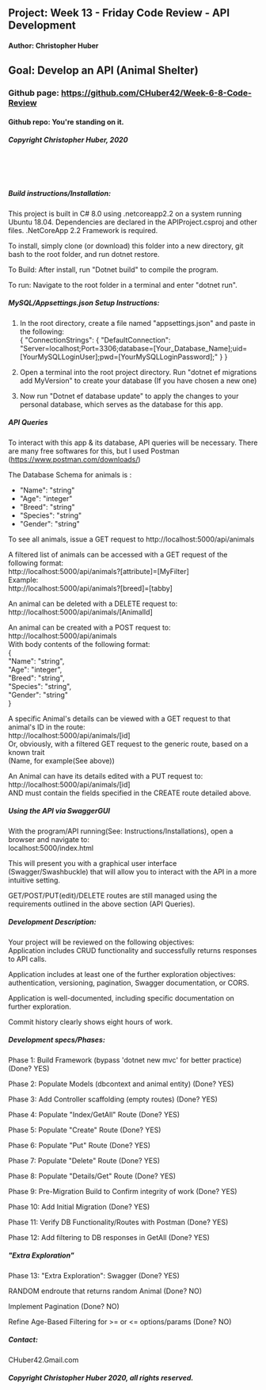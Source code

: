 ## Project: **Week 13 - Friday Code Review - API Development**
#### Author: **Christopher Huber**
## Goal: Develop an API (Animal Shelter)

### Github page: https://github.com/CHuber42/Week-6-8-Code-Review
#### Github repo: You're standing on it.
##### Copyright Christopher Huber, 2020

&nbsp;
     
&nbsp;
         
##### Build instructions/Installation: 

This project is built in C# 8.0 using .netcoreapp2.2 on a system running Ubuntu 18.04.
Dependencies are declared in the APIProject.csproj and other files.
.NetCoreApp 2.2 Framework is required.  

To install, simply clone (or download) this folder into a new directory, git bash to the root folder,
and run dotnet restore.  

To Build: After install, run "Dotnet build" to compile the program.  

To run: Navigate to the root folder in a terminal and enter "dotnet run".  

##### MySQL/Appsettings.json Setup Instructions:

1. In the root directory, create a file named "appsettings.json" and paste in the following:  
{
  "ConnectionStrings": {
      "DefaultConnection": "Server=localhost;Port=3306;database=[Your_Database_Name];uid=[YourMySQLLoginUser];pwd=[YourMySQLLoginPassword];"
  }
}

2. Open a terminal into the root project directory. Run "dotnet ef migrations add MyVersion" to create your database (If you have chosen a new one)  

3. Now run "Dotnet ef database update" to apply the changes to your personal database, which serves as the database for this app.  

##### API Queries

To interact with this app & its database, API queries will be necessary. There are many free softwares for this, but I used Postman (https://www.postman.com/downloads/)  

The Database Schema for animals is :  
<ul>
<li>"Name": "string"</li>  
<li>"Age": "integer"</li>  
<li>"Breed": "string"</li>  
<li>"Species": "string"</li>  
<li>"Gender": "string"</li>  
</ul>

To see all animals, issue a GET request to http://localhost:5000/api/animals  

A filtered list of animals can be accessed with a GET request of the following format:  
http://localhost:5000/api/animals?[attribute]=[MyFilter]  
Example:  
http://localhost:5000/api/animals?[breed]=[tabby]

An animal can be deleted with a DELETE request to:  
http://localhost:5000/api/animals/[AnimalId]  

An animal can be created with a POST request to:
http://localhost:5000/api/animals  
With body contents of the following format:  
{  
  "Name": "string",    
  "Age": "integer",    
  "Breed": "string",    
  "Species": "string",    
  "Gender": "string"    
}  
 
A specific Animal's details can be viewed with a GET request to that animal's ID in the route:  
http://localhost:5000/api/animals/[id]  
Or, obviously, with a filtered GET request to the generic route, based on a known trait  
(Name, for example(See above))    

An Animal can have its details edited with a PUT request to:  
http://localhost:5000/api/animals/[id]  
AND must contain the fields specified in the CREATE route detailed above.  

##### Using the API via SwaggerGUI

With the program/API running(See: Instructions/Installations), open a browser and navigate to:  
localhost:5000/index.html  

This will present you with a graphical user interface (Swagger/Swashbuckle) that will allow you to 
interact with the API in a more intuitive setting.  

GET/POST/PUT(edit)/DELETE routes are still managed using the requirements outlined in the above section (API Queries).  


##### Development Description:


Your project will be reviewed on the following objectives:  
Application includes CRUD functionality and successfully returns responses to API calls.  

Application includes at least one of the further exploration objectives: authentication, versioning, pagination, Swagger documentation, or CORS.  

Application is well-documented, including specific documentation on further exploration.  

Commit history clearly shows eight hours of work.  

##### Development specs/Phases:

Phase 1: Build Framework (bypass 'dotnet new mvc' for better practice) (Done? YES)  

Phase 2: Populate Models (dbcontext and animal entity) (Done? YES)  

Phase 3: Add Controller scaffolding (empty routes) (Done? YES)  

Phase 4: Populate "Index/GetAll" Route (Done? YES)  

Phase 5: Populate "Create" Route (Done? YES)  

Phase 6: Populate "Put" Route (Done? YES)  

Phase 7: Populate "Delete" Route (Done? YES)  

Phase 8: Populate "Details/Get" Route (Done? YES)  

Phase 9: Pre-Migration Build to Confirm integrity of work (Done? YES)  

Phase 10: Add Initial Migration (Done? YES)  

Phase 11: Verify DB Functionality/Routes with Postman (Done? YES)  

Phase 12: Add filtering to DB responses in GetAll (Done? YES)

##### "Extra Exploration"

Phase 13: "Extra Exploration": Swagger (Done? YES)

RANDOM endroute that returns random Animal (Done? NO)  

Implement Pagination (Done? NO)  

Refine Age-Based Filtering for >= or <= options/params (Done? NO)    

##### _Contact_:

CHuber42.Gmail.com

##### _Copyright Christopher Huber 2020, all rights reserved._
